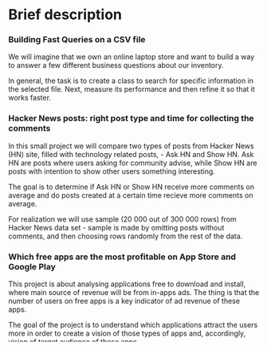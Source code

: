 # Brief description


### Building Fast Queries on a CSV file  
We will imagine that we own an online laptop store and want to build a way to answer a few different business questions about our inventory.

In general, the task is to create a class to search for specific information in the selected file. Next, measure its performance and then refine it so that it works faster.


### Hacker News posts: right post type and time for collecting the comments  
In this small project we will compare two types of posts from Hacker News (HN) site, filled with technology related posts, - Ask HN and Show HN.
Ask HN are posts where users asking for community advise, while Show HN are posts with intention to show other users something interesting.

The goal is to determine if Ask HN or Show HN receive more comments on average and do posts created at a certain time recieve more comments on average.

For realization we will use sample (20 000 out of 300 000 rows) from Hacker News data set - sample is made by omitting posts without comments, and then choosing rows randomly from the rest of the data.


### Which free apps are the most profitable on App Store and Google Play  
This project is about analysing applications free to download and install, where main source of revenue will be from in-apps ads. The thing is that the number of users on free apps is a key indicator of ad revenue of these apps.

The goal of the project is to understand which applications attract the users more in order to create a vision of those types of apps and, accordingly, vision of target audience of those apps.

This data representation helps us determine key features of most popular apps, and, in addition, which of those are the most profitable ones.
